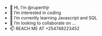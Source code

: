- 👋 Hi, I’m @ruperthjr
- 👀 I’m interested in coding
- 🌱 I’m currently learning Javascript and SQL
- 💞️ I’m looking to collaborate on ...
- 📫 REACH ME AT +254748223452

<!---
ruperthjr/ruperthjr is a ✨ special ✨ repository because its `README.md` (this file) appears on your GitHub profile.
You can click the Preview link to take a look at your changes.
--->
